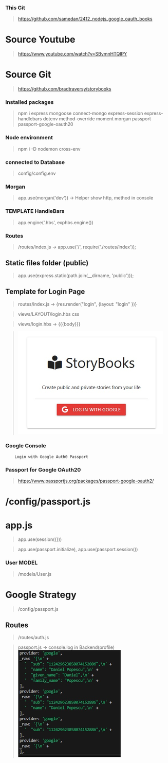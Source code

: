 ### This Git 
> https://github.com/samedan/2412_nodejs_google_oauth_books

# Source Youtube
> https://www.youtube.com/watch?v=SBvmnHTQIPY

# Source Git
> https://github.com/bradtraversy/storybooks

### Installed packages

> npm i express mongoose connect-mongo express-session express-handlebars dotenv method-override moment morgan passport passport-google-oauth20

### Node environment
> npm i -D nodemon cross-env


### connected to Database
> config/config.env

### Morgan
> app.use(morgan('dev')) -> Helper show http, method in console

### TEMPLATE HandleBars
> app.engine('.hbs', exphbs.engine())

### Routes
> /routes/index.js -> app.use('/', require('./routes/index'));

## Static files folder (public)
> app.use(express.static(path.join(__dirname, 'public')));

## Template for Login Page
> routes/index.js -> {res.render("login", {layout: "login" })}

> views/LAYOUT/login.hbs css

> views/login.hbs -> {{{body}}}

> ![LoginPage](https://github.com/samedan/2412_nodejs_google_oauth_books/blob/main/public/images/print01.jpg)


### Google Console
>

```
    Login with Google Auth0 Passport
```

### Passport for Google OAuth20
> https://www.passportjs.org/packages/passport-google-oauth2/

# /config/passport.js
> 

# app.js
> app.use(session({}))

> app.use(passport.initialize), app.use(passport.session())

### User MODEL
> /models/User.js

# Google Strategy
> /config/passport.js

## Routes
> /routes/auth.js

> passport.js -> console.log in Backend(profile)
> ![Profile](https://github.com/samedan/2412_nodejs_google_oauth_books/blob/main/public/images/print02.jpg)